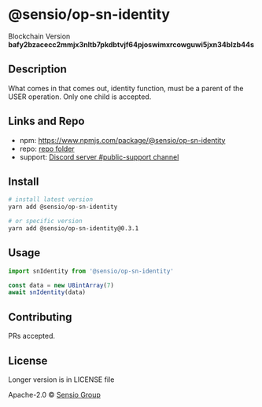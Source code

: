 # @sensio/op-sn-identity

Blockchain Version **bafy2bzacecc2mmjx3nltb7pkdbtvjf64pjoswimxrcowguwi5jxn34blzb44s**

## Description

What comes in that comes out, identity function, must be a parent of the USER operation. Only one child is accepted.

## Links and Repo

- npm: https://www.npmjs.com/package/@sensio/op-sn-identity
- repo: [repo folder](https://gitlab.com/sensio_group/network-js-sdk/-/tree/master/operations/snIdentity)
- support: [Discord server #public-support channel](https://discord.gg/RQ9g29y)

## Install

```sh
# install latest version
yarn add @sensio/op-sn-identity

# or specific version
yarn add @sensio/op-sn-identity@0.3.1
```

## Usage

```ts
import snIdentity from '@sensio/op-sn-identity'

const data = new U8intArray(7)
await snIdentity(data)
```

## Contributing

PRs accepted.

## License

Longer version is in LICENSE file

Apache-2.0 © [Sensio Group](https://sensio.group)
